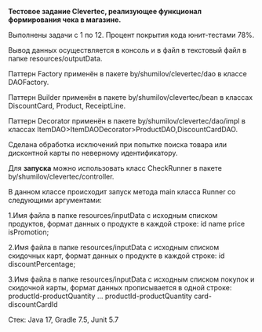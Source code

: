 **Тестовое задание Clevertec, 
реализующее функционал формирования чека в магазине.**

Выполнены задачи с 1 по 12. Процент покрытия кода юнит-тестами 78%.

Вывод данных осуществляется в консоль и в файл 
в текстовый файл в папке resources/outputData.

Паттерн Factory применён в пакете by/shumilov/clevertec/dao 
в классе DAOFactory.

Паттерн Builder применён в пакете by/shumilov/clevertec/bean
в классах DiscountCard, Product, ReceiptLine.

Паттерн Decorator применён в пакете by/shumilov/clevertec/dao/impl
в классах ItemDAO>ItemDAODecorator>ProductDAO,DiscountCardDAO.

Сделана обработка исключений при попытке поиска товара 
или дисконтной карты по неверному идентификатору.


Для **запуска** можно использовать класс CheckRunner в пакете by/shumilov/clevertec/controller.

В данном классе происходит запуск метода main класса Runner со следующими аргументами:

1.Имя файла в папке resources/inputData с исходным списком продуктов,
формат данных о продукте в каждой строке: id name price isPromotion;

2.Имя файла в папке resources/inputData с исходным списком скидочных карт,
формат данных о продукте в каждой строке: id discountPercentage;

3.Имя файла в папке resources/inputData с исходным списком покупок и скидочной карты,
формат данных прописывается в одной строке: 
productId-productQuantity ... productId-productQuantity card-discountCardId

Стек: Java 17, Gradle 7.5, Junit 5.7